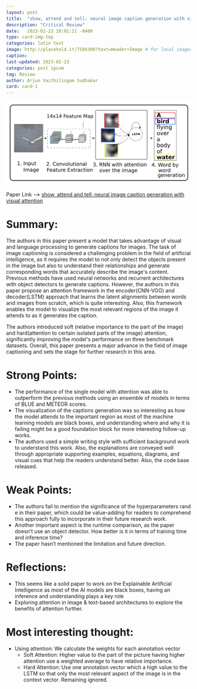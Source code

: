 ```yaml
---
layout: post
title:  "show, attend and tell: neural image caption generation with visual attention"
description: "Critical Review"
date:   2023-02-23 20:01:21 -0400
type: card-img-top
categories: latin text
image: http://placehold.it/750X300?text=Header+Image # for local images, place in /assets/img/posts/
caption:
last-updated: 2023-02-23 
categories: post ipsum
tag: Review
author: Arjun Vaithilingam Sudhakar
card: card-1
---
```

![key image](/assets/img/posts/cr_show_attend_tell.png)
<!-- <a href="url"><img src="/assets/img/posts/cr_show_attend_tell.png" align="center" height="350" width="750" ></a> -->

Paper Link --> [show, attend and tell: neural image caption generation with visual attention](https://arxiv.org/abs/1502.03044)
# Summary:

The authors in this paper present a model that takes advantage of visual and language processing to generate captions for images. The task of image captioning is considered a challenging problem in the field of artificial intelligence, as it requires the model to not only detect the objects present in the image but also to understand their relationships and generate corresponding words that accurately describe the image's content. 
Previous methods have used neural networks and recurrent architectures with object detectors to generate captions. However, the authors in this paper propose an attention framework in the encoder(CNN-VGG) and decoder(LSTM) approach that learns the latent alignments between words and images from scratch, which is quite interesting. Also, this framework enables the model to visualize the most relevant regions of the image it attends to as it generates the caption. 

The authors introduced soft (relative importance to the part of the image) and hard(attention to certain isolated parts of the image) attention, significantly improving the model's performance on three benchmark datasets. Overall, this paper presents a major advance in the field of image captioning and sets the stage for further research in this area.

# Strong Points:
- The performance of the single model with attention was able to outperform the previous methods using an ensemble of models in terms of BLUE and METEOR scores.
- The visualization of the captions generation was so interesting as how the model attends to the important region as most of the machine learning models are black boxes, and understanding where and why it is failing might be a good foundation block for more interesting follow-up works.
- The authors used a simple writing style with sufficient background work to understand this work. Also,  the explanations are conveyed well through appropriate supporting examples, equations, diagrams, and visual cues that help the readers understand better. Also, the code base released.

# Weak Points:
- The authors fail to mention the significance of the hyperparameters rand e in their paper, which could be value-adding for readers to comprehend this approach fully to incorporate in their future research work.
- Another important aspect is the runtime comparison, as the paper doesn’t use an object detector. How better is it in terms of training time and inference time?
- The paper hasn’t mentioned the limitation and future direction. 

# Reflections:
- This seems like a solid paper to work on the Explainable Artificial Intelligence as most of the AI models are black boxes, having an inference and understanding plays a key role
- Exploring attention in image & text-based architectures to explore the benefits of attention further.

# Most interesting thought: 
- Using attention: We calculate the weights for each annotation vector
  - Soft Attention: Higher value to the part of the picture having higher attention use a weighted average to have relative importance.
  - Hard Attention: Use one annotation vector which a high value to the LSTM so that only the most relevant aspect of the image is in the context vector. Remaining ignored. 
